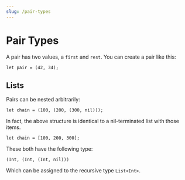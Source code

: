 ```yaml
---
slug: /pair-types
---
```


# Pair Types

A pair has two values, a `first` and `rest`. You can create a pair like this:

```rue
let pair = (42, 34);
```

## Lists

Pairs can be nested arbitrarily:

```rue
let chain = (100, (200, (300, nil)));
```

In fact, the above structure is identical to a nil-terminated list with those items.

```rue
let chain = [100, 200, 300];
```

These both have the following type:

```rue
(Int, (Int, (Int, nil)))
```

Which can be assigned to the recursive type `List<Int>`.
